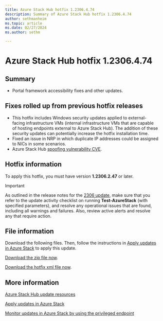 ```yaml
---
title: Azure Stack Hub hotfix 1.2306.4.74
description: Summary of Azure Stack Hub hotfix 1.2306.4.74
author: sethmanheim
ms.topic: article
ms.date: 02/27/2024
ms.author: sethm

---
```


# Azure Stack Hub hotfix 1.2306.4.74

## Summary

- Portal framework accessibility fixes and other updates.

## Fixes rolled up from previous hotfix releases

- This hotfix includes Windows security updates applied to external-facing infrastructure VMs (internal infrastructure VMs that are capable of hosting endpoints external to Azure Stack Hub). The addition of these security updates can potentially increase the hotfix installation time.
- Fixed an issue in NRP in which duplicate IP addresses could be assigned to NICs in some scenarios.
- Azure Stack Hub [spoofing vulnerability CVE](https://msrc.microsoft.com/update-guide/vulnerability/CVE-2024-20679).

## Hotfix information

To apply this hotfix, you must have version **1.2306.2.47** or later.

> [!IMPORTANT]
> As outlined in the release notes for the [2306 update](release-notes.md?view=azs-2306&preserve-view=true), make sure that you refer to the update activity checklist on running **Test-AzureStack** (with specified parameters), and resolve any operational issues that are found, including all warnings and failures. Also, review active alerts and resolve any that require action.

## File information

Download the following files. Then, follow the instructions in [Apply updates in Azure Stack](azure-stack-apply-updates.md) to apply this update.

[Download the zip file now](https://azurestackhub.azureedge.net/PR/download/MAS_ProdHotfix_1.2306.4.74/HotFix/AzS_Update_1.2306.4.74.zip).

[Download the hotfix xml file now](https://azurestackhub.azureedge.net/PR/download/MAS_ProdHotfix_1.2306.4.74/HotFix/metadata.xml).

## More information

[Azure Stack Hub update resources](azure-stack-updates.md)

[Apply updates in Azure Stack](azure-stack-apply-updates.md)

[Monitor updates in Azure Stack by using the privileged endpoint](azure-stack-monitor-update.md)
